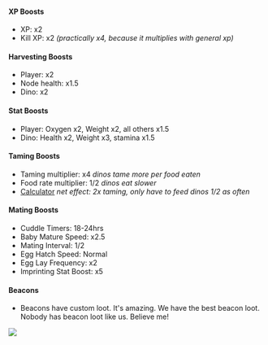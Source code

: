 #### XP Boosts

* XP: x2
* Kill XP: x2 _(practically x4, because it multiplies with general xp)_

#### Harvesting Boosts

* Player: x2
* Node health: x1.5
* Dino: x2

#### Stat Boosts

* Player: Oxygen x2, Weight x2, all others x1.5
* Dino: Health x2, Weight x3, stamina x1.5

#### Taming Boosts

* Taming multiplier: x4 _dinos tame more per food eaten_
* Food rate multiplier: 1/2 _dinos eat slower_
* [Calculator](http://ark.crumplecorn.com/taming/) _net effect: 2x taming, only have to feed dinos 1/2 as often_

#### Mating Boosts

* Cuddle Timers: 18-24hrs
* Baby Mature Speed: x2.5
* Mating Interval: 1/2
* Egg Hatch Speed: Normal
* Egg Lay Frequency: x2
* Imprinting Stat Boost: x5

#### Beacons

* Beacons have custom loot. It's amazing. We have the best beacon loot. Nobody has beacon loot like us. Believe me!

![](https://media.giphy.com/media/26BRNoQJ5bRcZS8Hm/giphy.gif?response_id=59232e5f295e7893b3626686)
